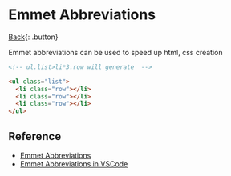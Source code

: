 # Emmet Abbreviations

[Back](../../index.md){: .button}

Emmet abbreviations can be used to speed up html, css creation

``` html
<!-- ul.list>li*3.row will generate  -->

<ul class="list">
  <li class="row"></li>
  <li class="row"></li>
  <li class="row"></li>
</ul>
```

## Reference

- [Emmet Abbreviations](https://docs.emmet.io/abbreviations/)
- [Emmet Abbreviations in VSCode](https://code.visualstudio.com/docs/editor/emmet)
